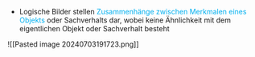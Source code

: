 - Logische Bilder stellen <span style="color:rgb(0, 176, 240)">Zusammenhänge zwischen Merkmalen eines Objekts</span> oder Sachverhalts dar, wobei keine Ähnlichkeit mit dem eigentlichen Objekt oder Sachverhalt besteht

![[Pasted image 20240703191723.png]]